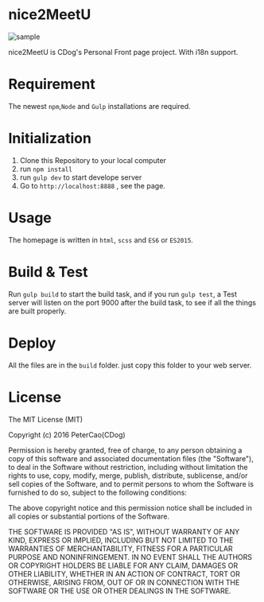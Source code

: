 # nice2MeetU
![sample][1]


nice2MeetU is CDog's Personal Front page project. With i18n support.


# Requirement
The newest `npm`,`Node` and `Gulp` installations are required.



# Initialization

1. Clone this Repository to your local computer
2. run `npm install`
3. run `gulp dev` to start develope server
4. Go to `http://localhost:8888` , see the page.



# Usage

The homepage is written in `html`, `scss` and  `ES6` or `ES2015`.


# Build & Test
Run `gulp build` to start the build task, and if you run `gulp test`, a Test server will listen on the port 9000 after the build task, to see if all the things are built properly.



# Deploy
All the files are in the `build` folder. just copy this folder to your web server.


# License
The MIT License (MIT)

Copyright (c) 2016 PeterCao(CDog)

Permission is hereby granted, free of charge, to any person obtaining a copy of this software and associated documentation files (the "Software"), to deal in the Software without restriction, including without limitation the rights to use, copy, modify, merge, publish, distribute, sublicense, and/or sell copies of the Software, and to permit persons to whom the Software is furnished to do so, subject to the following conditions:

The above copyright notice and this permission notice shall be included in all copies or substantial portions of the Software.

THE SOFTWARE IS PROVIDED "AS IS", WITHOUT WARRANTY OF ANY KIND, EXPRESS OR IMPLIED, INCLUDING BUT NOT LIMITED TO THE WARRANTIES OF MERCHANTABILITY, FITNESS FOR A PARTICULAR PURPOSE AND NONINFRINGEMENT. IN NO EVENT SHALL THE AUTHORS OR COPYRIGHT HOLDERS BE LIABLE FOR ANY CLAIM, DAMAGES OR OTHER LIABILITY, WHETHER IN AN ACTION OF CONTRACT, TORT OR OTHERWISE, ARISING FROM, OUT OF OR IN CONNECTION WITH THE SOFTWARE OR THE USE OR OTHER DEALINGS IN THE SOFTWARE.





[1]: https://tat.pics/v/1456204141583%E5%B1%8F%E5%B9%95%E5%BF%AB%E7%85%A7_2016-02-23_%E4%B8%8B%E5%8D%8812.48.39__2_.png
